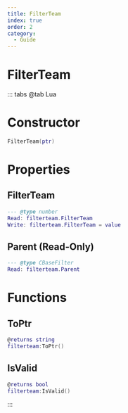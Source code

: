 ```yaml
---
title: FilterTeam
index: true
order: 2
category:
  - Guide
---
```


# FilterTeam

::: tabs
@tab Lua
# Constructor
```lua
FilterTeam(ptr)
```
# Properties
## FilterTeam 
```lua
--- @type number
Read: filterteam.FilterTeam
Write: filterteam.FilterTeam = value
```
## Parent (Read-Only)
```lua
--- @type CBaseFilter
Read: filterteam.Parent
```
# Functions
## ToPtr
```lua
@returns string
filterteam:ToPtr()
```
## IsValid
```lua
@returns bool
filterteam:IsValid()
```

:::